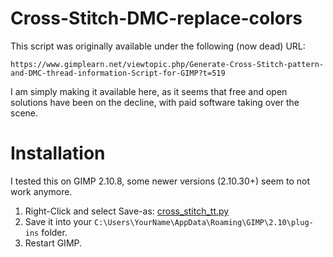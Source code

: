 # Cross-Stitch-DMC-replace-colors

This script was originally available under the following (now dead) URL:
```
https://www.gimplearn.net/viewtopic.php/Generate-Cross-Stitch-pattern-and-DMC-thread-information-Script-for-GIMP?t=519
```

I am simply making it available here, as it seems that free and open solutions have been on the decline, with paid software taking over the scene.

# Installation

I tested this on GIMP 2.10.8, some newer versions (2.10.30+) seem to not work anymore.

1. Right-Click and select Save-as: [cross_stitch_tt.py](https://github.com/mitsuami-megane/Cross-Stitch-DMC-replace-colors/raw/main/cross_stitch_tt.py)
2. Save it into your `C:\Users\YourName\AppData\Roaming\GIMP\2.10\plug-ins` folder.
3. Restart GIMP.
